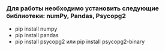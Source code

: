 <h3>Для работы необходимо установить следующие библиотеки: numPy, Pandas, Psycopg2</h3>

<ul>
<li>pip install numpy</li>
<li>pip install pandas</li>
<li>pip install psycopg2 или pip install psycopg2-binary</li>
</ul>
